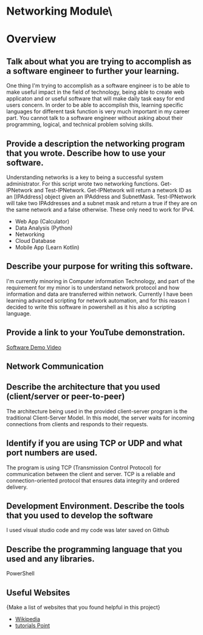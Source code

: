 # Networking Module\

# Overview

## Talk about what you are trying to accomplish as a software engineer to further your learning.
One thing I'm trying to accomplish as a software engineer is to be able to make useful impact in the field of technology, being able to create web applicaton and or useful software that will make daily task easy for end users concern. In order to be able to accomplish this, learning specific languages for different task function is very much important in my career part. You cannot talk to a software engineer without asking about their programming, logical, and technical problem solving skills.

## Provide a description the networking program that you wrote. Describe how to use your software.
Understanding networks is a key to being a successful system administrator. For this script  wrote two networking functions. Get-IPNetwork and Test-IPNetwork. Get-IPNetwork will return a network ID as an [IPAddress] object given an IPAddress and SubnetMask. Test-IPNetwork will take two IPAddresses and a subnet mask and return a true if they are on the same network and a false otherwise. These only need to work for IPv4. 

- Web App (Calculator)
- Data Analysis (Python)
- Networking
- Cloud Database
- Mobile App (Learn Kotlin)

## Describe your purpose for writing this software.
I'm currently minoring in Computer information Technology, and part of the requirement for my minor is to understand network protocol and how information and data are transferred within network. Currently I have been learning advanced scripting for network automation, and for this reason I decided to write this software in powershell as it his also a scripting language.

## Provide a link to your YouTube demonstration.  

[Software Demo Video](http://youtube.link.goes.here)

## Network Communication
## Describe the architecture that you used (client/server or peer-to-peer)
The architecture being used in the provided client-server program is the traditional Client-Server Model. In this model, the server waits for incoming connections from clients and responds to their requests.

## Identify if you are using TCP or UDP and what port numbers are used.
The program is using TCP (Transmission Control Protocol) for communication between the client and server. TCP is a reliable and connection-oriented protocol that ensures data integrity and ordered delivery.


## Development Environment. Describe the tools that you used to develop the software
I used visual studio code and my code was later saved on Github

## Describe the programming language that you used and any libraries.
PowerShell

## Useful Websites

{Make a list of websites that you found helpful in this project}
* [Wikipedia](https://en.wikipedia.org/wiki/Client%E2%80%93server_model)
* [tutorials Point](https://www.tutorialspoint.com/Peer-to-Peer-Computing)
